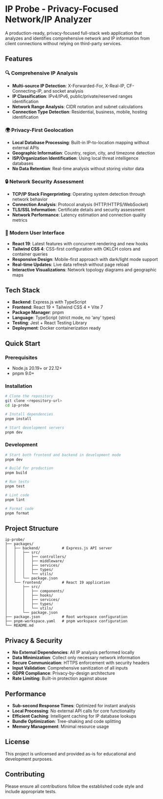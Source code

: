# IP Probe - Privacy-Focused Network/IP Analyzer

A production-ready, privacy-focused full-stack web application that analyzes and identifies comprehensive network and IP information from client connections without relying on third-party services.

## Features

### 🔍 Comprehensive IP Analysis
- **Multi-source IP Detection**: X-Forwarded-For, X-Real-IP, CF-Connecting-IP, and socket analysis
- **IP Classification**: IPv4/IPv6, public/private/reserved ranges identification
- **Network Range Analysis**: CIDR notation and subnet calculations
- **Connection Type Detection**: Residential, business, mobile, hosting identification

### 🌍 Privacy-First Geolocation
- **Local Database Processing**: Built-in IP-to-location mapping without external APIs
- **Geographic Information**: Country, region, city, and timezone detection
- **ISP/Organization Identification**: Using local threat intelligence databases
- **No Data Retention**: Real-time analysis without storing visitor data

### 🔒 Network Security Assessment
- **TCP/IP Stack Fingerprinting**: Operating system detection through network behavior
- **Connection Analysis**: Protocol analysis (HTTP/HTTPS/WebSocket)
- **TLS/SSL Information**: Certificate details and security assessment
- **Network Performance**: Latency estimation and connection quality metrics

### 🎨 Modern User Interface
- **React 19**: Latest features with concurrent rendering and new hooks
- **Tailwind CSS 4**: CSS-first configuration with OKLCH colors and container queries
- **Responsive Design**: Mobile-first approach with dark/light mode support
- **Real-time Updates**: Live data refresh without page reload
- **Interactive Visualizations**: Network topology diagrams and geographic maps

## Tech Stack

- **Backend**: Express.js with TypeScript
- **Frontend**: React 19 + Tailwind CSS 4 + Vite 7
- **Package Manager**: pnpm
- **Language**: TypeScript (strict mode, no 'any' types)
- **Testing**: Jest + React Testing Library
- **Deployment**: Docker containerization ready

## Quick Start

### Prerequisites
- Node.js 20.19+ or 22.12+
- pnpm 9.0+

### Installation
```bash
# Clone the repository
git clone <repository-url>
cd ip-probe

# Install dependencies
pnpm install

# Start development servers
pnpm dev
```

### Development
```bash
# Start both frontend and backend in development mode
pnpm dev

# Build for production
pnpm build

# Run tests
pnpm test

# Lint code
pnpm lint

# Format code
pnpm format
```

## Project Structure

```
ip-probe/
├── packages/
│   ├── backend/          # Express.js API server
│   │   ├── src/
│   │   │   ├── controllers/
│   │   │   ├── middleware/
│   │   │   ├── services/
│   │   │   ├── types/
│   │   │   └── utils/
│   │   └── package.json
│   └── frontend/         # React 19 application
│       ├── src/
│       │   ├── components/
│       │   ├── hooks/
│       │   ├── services/
│       │   ├── types/
│       │   └── utils/
│       └── package.json
├── package.json          # Root workspace configuration
├── pnpm-workspace.yaml   # pnpm workspace configuration
└── README.md
```

## Privacy & Security

- **No External Dependencies**: All IP analysis performed locally
- **Data Minimization**: Collect only necessary network information
- **Secure Communication**: HTTPS enforcement with security headers
- **Input Validation**: Comprehensive sanitization of all inputs
- **GDPR Compliance**: Privacy-by-design architecture
- **Rate Limiting**: Built-in protection against abuse

## Performance

- **Sub-second Response Times**: Optimized for instant analysis
- **Local Processing**: No external API calls for core functionality
- **Efficient Caching**: Intelligent caching for IP database lookups
- **Bundle Optimization**: Tree-shaking and code splitting
- **Memory Management**: Minimal resource usage

## License

This project is unlicensed and provided as-is for educational and development purposes.

## Contributing

Please ensure all contributions follow the established code style and include appropriate tests.
